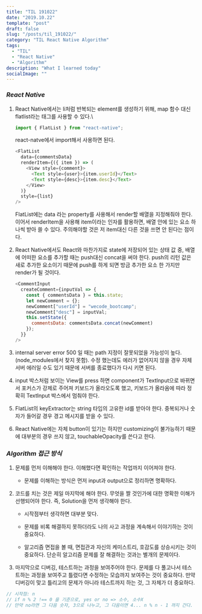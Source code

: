 ```yaml
---
title: "TIL 191022"
date: "2019.10.22"
template: "post"
draft: false
slug: "/posts/til_191022/"
category: "TIL React Native Algorithm"
tags:
  - "TIL"
  - "React Native"
  - "Algorithm"
description: "What I learned today"
socialImage: ""
---
```


### _React Native_

1. React Native에서는 li처럼 반복되는 element를 생성하기 위해, map 함수 대신 flatlist라는 태그를 사용할 수 있다.\

   ```js
   import { FlatList } from "react-native";
   ```

   react-natve에서 import해서 사용하면 된다.

   ```js
   <FlatList
     data={commentsData}
     renderItem={({ item }) => (
       <View style={comment}>
         <Text style={user}>{item.userId}</Text>
         <Text style={desc}>{item.desc}</Text>
       </View>
     )}
     style={list}
   />
   ```

   FlatList에는 data 라는 property를 사용해서 render할 배열을 지정해줘야 한다.  
    이어서 renderItem을 사용해 item이라는 인자를 활용하면, 배열 안에 있는 요소 하나씩 받아 쓸 수 있다. 주의해야할 것은 저 item대신 다른 것을 쓰면 안 된다는 점이다.

2. React Native에서도 React와 마찬가지로 state에 저장되어 있는 상태 값 중, 배열에 어떠한 요소를 추가할 때는 push대신 concat을 써야 한다. push의 리턴 값은 새로 추가한 요소이기 때문에 push를 하게 되면 방금 추가한 요소 한 가지만 render가 될 것이다.

   ```js
   <CommentInput
     createComment={inputVal => {
       const { commentsData } = this.state;
       let newComment = {};
       newComment["userId"] = "wecode_bootcamp";
       newComment["desc"] = inputVal;
       this.setState({
         commentsData: commentsData.concat(newComment)
       });
     }}
   />
   ```

3. internal server error 500 일 때는 path 지정이 잘못되었을 가능성이 높다. (node_modules에서 찾지 못함). 수정 했는데도 에러가 없어지지 않을 경우 자체 서버 에러일 수도 있기 때문에 서버를 종료했다가 다시 키면 된다.

4. input 박스처럼 보이는 View를 press 하면 component가 TextInput으로 바뀌면서 포커스가 강제로 주어져 키보드가 올라오도록 했고, 키보드가 올라옴에 따라 정확히 TextInput 박스에서 멈춰야 한다.

5. FlatList의 keyExtractor는 string 타입의 고유한 id를 받아야 한다. 중복되거나 숫자가 들어갈 경우 경고 메시지를 받을 수 있다.

6. React Native에는 자체 button이 있기는 하지만 customizing이 불가능하기 때문에 대부분의 경우 쓰지 않고, touchableOpacity를 쓴다고 한다.

### _Algorithm 접근 방식_

1. 문제를 먼저 이해해야 한다. 이해했다면 확인하는 작업까지 이어져야 한다.

   - 문제를 이해하는 방식은 먼저 input과 output으로 정리하면 명확하다.

2. 코드를 치는 것은 제일 마지막에 해야 한다. 무엇을 짤 것인가에 대한 명확한 이해가 선행되어야 한다. 즉, Solution을 먼저 생각해야 한다.

   - 시작점부터 생각하면 대부분 맞다.

   - 문제를 비록 해결하지 못하더라도 나의 사고 과정을 계속해서 이야기하는 것이 중요하다.

   - 알고리즘 면접을 볼 때, 면접관과 자신의 케미스트리, 호감도를 상승시키는 것이 중요하다. 단순히 알고리즘 문제를 잘 해결하는 것과는 별개의 문제이다.

3. 마지막으로 디버깅, 테스트하는 과정을 보여주어야 한다. 문제를 다 풀고나서 테스트하는 과정을 보여주고 틀렸다면 수정하는 모습까지 보여주는 것이 중요하다. 만약 디버깅이 맞고 틀리고의 문제가 아니라 테스트까지 하는 것, 그 자체가 더 중요하다.

```js
// 시작점: n
// if n % 2 !== 0 을 기준으로, yes or no => 소수, 소수X
// 만약 no라면 그 다음 숫자, 3으로 나누고, 그 다음이면 4... n % n - 1 까지 간다.
```
